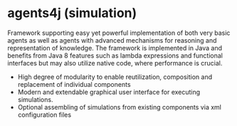 # agents4j (simulation)
Framework supporting easy yet powerful implementation of both very basic agents as well as agents with advanced mechanisms for reasoning and representation of knowledge.
The framework is implemented in Java and benefits from Java 8 features such as lambda expressions and functional interfaces but may also utilize native code, where performance is crucial.

* High degree of modularity to enable reutilization, composition and replacement of individual components
* Modern and extendable graphical user interface for executing simulations.
* Optional assembling of simulations from existing components via xml configuration files
